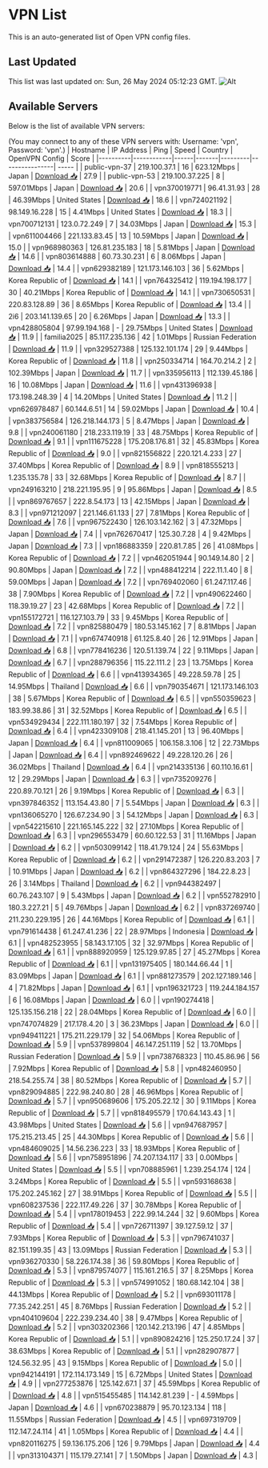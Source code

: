 # VPN List

This is an auto-generated list of Open VPN config files.

## Last Updated

This list was last updated on: Sun, 26 May 2024 05:12:23 GMT.
![Alt](https://repobeats.axiom.co/api/embed/186b98318ef1479477931607c1ad7d823f12451f.svg "Repobeats analytics image")

## Available Servers

Below is the list of available VPN servers:

(You may connect to any of these VPN servers with: Username: 'vpn', Password: 'vpn'.)
| Hostname | IP Address | Ping | Speed | Country | OpenVPN Config | Score |
|----------|------------|------|-------|---------|----------------| ----- |
| public-vpn-37 | 219.100.37.1 | 16 | 623.12Mbps | Japan | [Download 📥](./configs/server_0_JP.ovpn) | 27.9 |
| public-vpn-53 | 219.100.37.225 | 8 | 597.01Mbps | Japan | [Download 📥](./configs/server_1_JP.ovpn) | 20.6 |
| vpn370019771 | 96.41.31.93 | 28 | 46.39Mbps | United States | [Download 📥](./configs/server_2_US.ovpn) | 18.6 |
| vpn724021192 | 98.149.16.228 | 15 | 4.41Mbps | United States | [Download 📥](./configs/server_3_US.ovpn) | 18.3 |
| vpn700712131 | 123.0.72.249 | 7 | 34.03Mbps | Japan | [Download 📥](./configs/server_4_JP.ovpn) | 15.3 |
| vpn611004466 | 221.133.83.45 | 13 | 10.59Mbps | Japan | [Download 📥](./configs/server_5_JP.ovpn) | 15.0 |
| vpn968980363 | 126.81.235.183 | 18 | 5.81Mbps | Japan | [Download 📥](./configs/server_6_JP.ovpn) | 14.6 |
| vpn803614888 | 60.73.30.231 | 6 | 8.06Mbps | Japan | [Download 📥](./configs/server_7_JP.ovpn) | 14.4 |
| vpn629382189 | 121.173.146.103 | 36 | 5.62Mbps | Korea Republic of | [Download 📥](./configs/server_8_KR.ovpn) | 14.1 |
| vpn764325412 | 119.194.198.177 | 30 | 40.21Mbps | Korea Republic of | [Download 📥](./configs/server_9_KR.ovpn) | 14.1 |
| vpn730650531 | 220.83.128.89 | 36 | 8.65Mbps | Korea Republic of | [Download 📥](./configs/server_10_KR.ovpn) | 13.4 |
| 2i6 | 203.141.139.65 | 20 | 6.26Mbps | Japan | [Download 📥](./configs/server_11_JP.ovpn) | 13.3 |
| vpn428805804 | 97.99.194.168 | - | 29.75Mbps | United States | [Download 📥](./configs/server_12_US.ovpn) | 11.9 |
| familia2025 | 85.117.235.136 | 42 | 1.01Mbps | Russian Federation | [Download 📥](./configs/server_13_RU.ovpn) | 11.9 |
| vpn329527388 | 125.132.101.174 | 29 | 9.44Mbps | Korea Republic of | [Download 📥](./configs/server_14_KR.ovpn) | 11.8 |
| vpn250334714 | 164.70.214.2 | 2 | 102.39Mbps | Japan | [Download 📥](./configs/server_15_JP.ovpn) | 11.7 |
| vpn335956113 | 112.139.45.186 | 16 | 10.08Mbps | Japan | [Download 📥](./configs/server_16_JP.ovpn) | 11.6 |
| vpn431396938 | 173.198.248.39 | 4 | 14.20Mbps | United States | [Download 📥](./configs/server_17_US.ovpn) | 11.2 |
| vpn626978487 | 60.144.6.51 | 14 | 59.02Mbps | Japan | [Download 📥](./configs/server_18_JP.ovpn) | 10.4 |
| vpn383756584 | 126.218.144.173 | 5 | 8.47Mbps | Japan | [Download 📥](./configs/server_19_JP.ovpn) | 9.8 |
| vpn240061180 | 218.233.119.19 | 33 | 48.75Mbps | Korea Republic of | [Download 📥](./configs/server_20_KR.ovpn) | 9.1 |
| vpn111675228 | 175.208.176.81 | 32 | 45.83Mbps | Korea Republic of | [Download 📥](./configs/server_21_KR.ovpn) | 9.0 |
| vpn821556822 | 220.121.4.233 | 27 | 37.40Mbps | Korea Republic of | [Download 📥](./configs/server_22_KR.ovpn) | 8.9 |
| vpn818555213 | 1.235.135.78 | 33 | 32.68Mbps | Korea Republic of | [Download 📥](./configs/server_23_KR.ovpn) | 8.7 |
| vpn249163210 | 218.221.195.95 | 9 | 95.86Mbps | Japan | [Download 📥](./configs/server_24_JP.ovpn) | 8.5 |
| vpn869767657 | 222.8.54.173 | 13 | 42.15Mbps | Japan | [Download 📥](./configs/server_25_JP.ovpn) | 8.3 |
| vpn971212097 | 221.146.61.133 | 27 | 7.81Mbps | Korea Republic of | [Download 📥](./configs/server_26_KR.ovpn) | 7.6 |
| vpn967522430 | 126.103.142.162 | 3 | 47.32Mbps | Japan | [Download 📥](./configs/server_27_JP.ovpn) | 7.4 |
| vpn762670417 | 125.30.7.28 | 4 | 9.42Mbps | Japan | [Download 📥](./configs/server_28_JP.ovpn) | 7.3 |
| vpn186883359 | 220.81.7.85 | 26 | 41.08Mbps | Korea Republic of | [Download 📥](./configs/server_29_KR.ovpn) | 7.2 |
| vpn462051944 | 90.149.14.80 | 2 | 90.80Mbps | Japan | [Download 📥](./configs/server_30_JP.ovpn) | 7.2 |
| vpn488412214 | 222.11.1.40 | 8 | 59.00Mbps | Japan | [Download 📥](./configs/server_31_JP.ovpn) | 7.2 |
| vpn769402060 | 61.247.117.46 | 38 | 7.90Mbps | Korea Republic of | [Download 📥](./configs/server_32_KR.ovpn) | 7.2 |
| vpn490622460 | 118.39.19.27 | 23 | 42.68Mbps | Korea Republic of | [Download 📥](./configs/server_33_KR.ovpn) | 7.2 |
| vpn155172721 | 116.127.103.79 | 33 | 9.45Mbps | Korea Republic of | [Download 📥](./configs/server_34_KR.ovpn) | 7.2 |
| vpn825880479 | 180.53.145.162 | 7 | 8.81Mbps | Japan | [Download 📥](./configs/server_35_JP.ovpn) | 7.1 |
| vpn674740918 | 61.125.8.40 | 26 | 12.91Mbps | Japan | [Download 📥](./configs/server_36_JP.ovpn) | 6.8 |
| vpn778416236 | 120.51.139.74 | 22 | 9.11Mbps | Japan | [Download 📥](./configs/server_37_JP.ovpn) | 6.7 |
| vpn288796356 | 115.22.111.2 | 23 | 13.75Mbps | Korea Republic of | [Download 📥](./configs/server_38_KR.ovpn) | 6.6 |
| vpn413934365 | 49.228.59.78 | 25 | 14.95Mbps | Thailand | [Download 📥](./configs/server_39_TH.ovpn) | 6.6 |
| vpn790354671 | 121.173.146.103 | 38 | 5.67Mbps | Korea Republic of | [Download 📥](./configs/server_40_KR.ovpn) | 6.5 |
| vpn550359623 | 183.99.38.86 | 31 | 32.52Mbps | Korea Republic of | [Download 📥](./configs/server_41_KR.ovpn) | 6.5 |
| vpn534929434 | 222.111.180.197 | 32 | 7.54Mbps | Korea Republic of | [Download 📥](./configs/server_42_KR.ovpn) | 6.4 |
| vpn423309108 | 218.41.145.201 | 13 | 96.40Mbps | Japan | [Download 📥](./configs/server_43_JP.ovpn) | 6.4 |
| vpn811009065 | 106.158.3.106 | 12 | 22.73Mbps | Japan | [Download 📥](./configs/server_44_JP.ovpn) | 6.4 |
| vpn892469622 | 49.228.120.26 | 26 | 36.02Mbps | Thailand | [Download 📥](./configs/server_45_TH.ovpn) | 6.4 |
| vpn214335136 | 60.110.16.61 | 12 | 29.29Mbps | Japan | [Download 📥](./configs/server_46_JP.ovpn) | 6.3 |
| vpn735209276 | 220.89.70.121 | 26 | 9.19Mbps | Korea Republic of | [Download 📥](./configs/server_47_KR.ovpn) | 6.3 |
| vpn397846352 | 113.154.43.80 | 7 | 5.54Mbps | Japan | [Download 📥](./configs/server_48_JP.ovpn) | 6.3 |
| vpn136065270 | 126.67.234.90 | 3 | 54.12Mbps | Japan | [Download 📥](./configs/server_49_JP.ovpn) | 6.3 |
| vpn542215610 | 221.165.145.222 | 32 | 27.10Mbps | Korea Republic of | [Download 📥](./configs/server_50_KR.ovpn) | 6.3 |
| vpn296553479 | 60.60.122.53 | 31 | 11.16Mbps | Japan | [Download 📥](./configs/server_51_JP.ovpn) | 6.2 |
| vpn503099142 | 118.41.79.124 | 24 | 55.63Mbps | Korea Republic of | [Download 📥](./configs/server_52_KR.ovpn) | 6.2 |
| vpn291472387 | 126.220.83.203 | 7 | 10.91Mbps | Japan | [Download 📥](./configs/server_53_JP.ovpn) | 6.2 |
| vpn864327296 | 184.22.8.23 | 26 | 3.14Mbps | Thailand | [Download 📥](./configs/server_54_TH.ovpn) | 6.2 |
| vpn944382497 | 60.76.243.107 | 9 | 5.43Mbps | Japan | [Download 📥](./configs/server_55_JP.ovpn) | 6.2 |
| vpn552782910 | 180.3.227.21 | 5 | 49.76Mbps | Japan | [Download 📥](./configs/server_56_JP.ovpn) | 6.2 |
| vpn837269740 | 211.230.229.195 | 26 | 44.16Mbps | Korea Republic of | [Download 📥](./configs/server_57_KR.ovpn) | 6.1 |
| vpn791614438 | 61.247.41.236 | 22 | 28.97Mbps | Indonesia | [Download 📥](./configs/server_58_ID.ovpn) | 6.1 |
| vpn482523955 | 58.143.17.105 | 32 | 32.97Mbps | Korea Republic of | [Download 📥](./configs/server_59_KR.ovpn) | 6.1 |
| vpn888920959 | 125.129.97.85 | 27 | 45.27Mbps | Korea Republic of | [Download 📥](./configs/server_60_KR.ovpn) | 6.1 |
| vpn131975405 | 180.144.66.44 | 1 | 83.09Mbps | Japan | [Download 📥](./configs/server_61_JP.ovpn) | 6.1 |
| vpn881273579 | 202.127.189.146 | 4 | 71.82Mbps | Japan | [Download 📥](./configs/server_62_JP.ovpn) | 6.1 |
| vpn196321723 | 119.244.184.157 | 6 | 16.08Mbps | Japan | [Download 📥](./configs/server_63_JP.ovpn) | 6.0 |
| vpn190274418 | 125.135.156.218 | 22 | 28.04Mbps | Korea Republic of | [Download 📥](./configs/server_64_KR.ovpn) | 6.0 |
| vpn747074829 | 217.178.4.20 | 3 | 36.23Mbps | Japan | [Download 📥](./configs/server_65_JP.ovpn) | 6.0 |
| vpn949411221 | 175.211.229.179 | 32 | 54.06Mbps | Korea Republic of | [Download 📥](./configs/server_66_KR.ovpn) | 5.9 |
| vpn537899804 | 46.147.251.119 | 52 | 13.70Mbps | Russian Federation | [Download 📥](./configs/server_67_RU.ovpn) | 5.9 |
| vpn738768323 | 110.45.86.96 | 56 | 7.92Mbps | Korea Republic of | [Download 📥](./configs/server_68_KR.ovpn) | 5.8 |
| vpn482460950 | 218.54.255.74 | 38 | 80.52Mbps | Korea Republic of | [Download 📥](./configs/server_69_KR.ovpn) | 5.7 |
| vpn829094885 | 222.98.240.80 | 28 | 46.96Mbps | Korea Republic of | [Download 📥](./configs/server_70_KR.ovpn) | 5.7 |
| vpn950689606 | 175.205.22.12 | 30 | 9.11Mbps | Korea Republic of | [Download 📥](./configs/server_71_KR.ovpn) | 5.7 |
| vpn818495579 | 170.64.143.43 | 1 | 43.98Mbps | United States | [Download 📥](./configs/server_72_US.ovpn) | 5.6 |
| vpn947687957 | 175.215.213.45 | 25 | 44.30Mbps | Korea Republic of | [Download 📥](./configs/server_73_KR.ovpn) | 5.6 |
| vpn484609025 | 14.56.236.223 | 33 | 18.93Mbps | Korea Republic of | [Download 📥](./configs/server_74_KR.ovpn) | 5.6 |
| vpn758951896 | 74.207.134.117 | 33 | 0.00Mbps | United States | [Download 📥](./configs/server_75_US.ovpn) | 5.5 |
| vpn708885961 | 1.239.254.174 | 124 | 3.24Mbps | Korea Republic of | [Download 📥](./configs/server_76_KR.ovpn) | 5.5 |
| vpn593168638 | 175.202.245.162 | 27 | 38.91Mbps | Korea Republic of | [Download 📥](./configs/server_77_KR.ovpn) | 5.5 |
| vpn608237536 | 222.117.49.226 | 37 | 30.78Mbps | Korea Republic of | [Download 📥](./configs/server_78_KR.ovpn) | 5.4 |
| vpn178019453 | 222.99.14.244 | 32 | 9.60Mbps | Korea Republic of | [Download 📥](./configs/server_79_KR.ovpn) | 5.4 |
| vpn726711397 | 39.127.59.12 | 37 | 7.93Mbps | Korea Republic of | [Download 📥](./configs/server_80_KR.ovpn) | 5.3 |
| vpn796741037 | 82.151.199.35 | 43 | 13.09Mbps | Russian Federation | [Download 📥](./configs/server_81_RU.ovpn) | 5.3 |
| vpn936270330 | 58.226.174.38 | 36 | 59.80Mbps | Korea Republic of | [Download 📥](./configs/server_82_KR.ovpn) | 5.3 |
| vpn879574077 | 115.161.216.5 | 37 | 8.25Mbps | Korea Republic of | [Download 📥](./configs/server_83_KR.ovpn) | 5.3 |
| vpn574991052 | 180.68.142.104 | 38 | 44.13Mbps | Korea Republic of | [Download 📥](./configs/server_84_KR.ovpn) | 5.2 |
| vpn693011178 | 77.35.242.251 | 45 | 8.76Mbps | Russian Federation | [Download 📥](./configs/server_85_RU.ovpn) | 5.2 |
| vpn404109604 | 222.239.234.40 | 38 | 9.47Mbps | Korea Republic of | [Download 📥](./configs/server_86_KR.ovpn) | 5.2 |
| vpn303202366 | 120.142.213.196 | 47 | 4.85Mbps | Korea Republic of | [Download 📥](./configs/server_87_KR.ovpn) | 5.1 |
| vpn890824216 | 125.250.17.24 | 37 | 38.63Mbps | Korea Republic of | [Download 📥](./configs/server_88_KR.ovpn) | 5.1 |
| vpn282907877 | 124.56.32.95 | 43 | 9.15Mbps | Korea Republic of | [Download 📥](./configs/server_89_KR.ovpn) | 5.0 |
| vpn942144191 | 172.114.173.149 | 15 | 6.72Mbps | United States | [Download 📥](./configs/server_90_US.ovpn) | 4.9 |
| vpn277253876 | 125.142.67.1 | 37 | 45.59Mbps | Korea Republic of | [Download 📥](./configs/server_91_KR.ovpn) | 4.8 |
| vpn515455485 | 114.142.81.239 | - | 4.59Mbps | Japan | [Download 📥](./configs/server_92_JP.ovpn) | 4.6 |
| vpn670238879 | 95.70.123.134 | 118 | 11.55Mbps | Russian Federation | [Download 📥](./configs/server_93_RU.ovpn) | 4.5 |
| vpn697319709 | 112.147.24.114 | 41 | 1.05Mbps | Korea Republic of | [Download 📥](./configs/server_94_KR.ovpn) | 4.4 |
| vpn820116275 | 59.136.175.206 | 126 | 9.79Mbps | Japan | [Download 📥](./configs/server_95_JP.ovpn) | 4.4 |
| vpn313104371 | 115.179.27.141 | 7 | 1.50Mbps | Japan | [Download 📥](./configs/server_96_JP.ovpn) | 4.3 |
